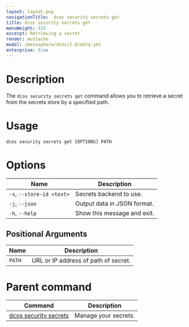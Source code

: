 ```yaml
---
layout: layout.pug
navigationTitle:  dcos security secrets get
title: dcos security secrets get
menuWeight: 315
excerpt: Retrieving a secret
render: mustache
model: /mesosphere/dcos/2.0/data.yml
enterprise: true
---
```


# Description

The `dcos security secrets get` command allows you to retrieve a secret from the secrets store by a specified path.

# Usage

```
dcos security secrets get [OPTIONS] PATH
```

# Options

| Name |  Description |
|------------------|----------------------|
|`-s`, `--store-id <text>` | Secrets backend to use.|
|`-j`, `--json`       |    Output data in JSON format.|
|  `-h`, `--help`        |   Show this message and exit. |

## Positional Arguments

| Name |  Description |
|---------|-------------|
| `PATH` | URL or IP address of path of secret. |

# Parent command

| Command | Description |
|---------|-------------|
| [dcos security secrets](/mesosphere/dcos/2.0/cli/command-reference/dcos-security/dcos-security-secrets/) |  Manage your secrets. |
